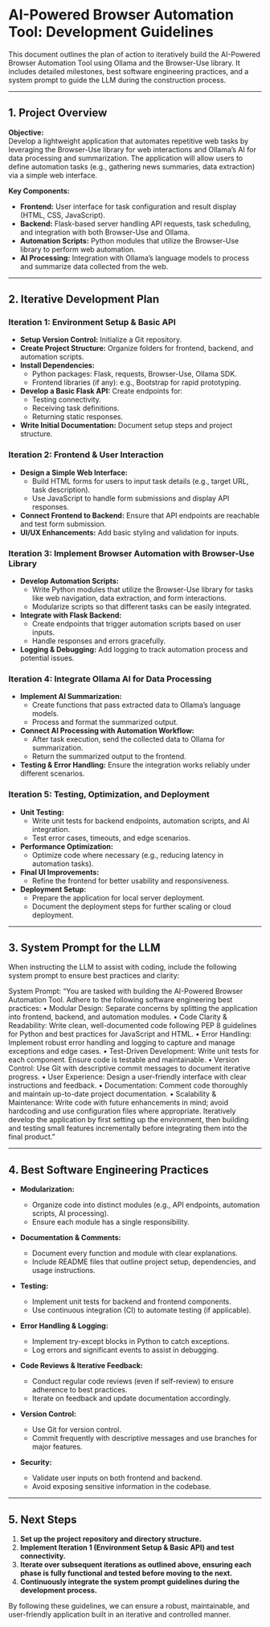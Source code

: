 # AI-Powered Browser Automation Tool: Development Guidelines

This document outlines the plan of action to iteratively build the AI-Powered Browser Automation Tool using Ollama and the Browser-Use library. It includes detailed milestones, best software engineering practices, and a system prompt to guide the LLM during the construction process.

---

## 1. Project Overview

**Objective:**  
Develop a lightweight application that automates repetitive web tasks by leveraging the Browser-Use library for web interactions and Ollama’s AI for data processing and summarization. The application will allow users to define automation tasks (e.g., gathering news summaries, data extraction) via a simple web interface.

**Key Components:**
- **Frontend:** User interface for task configuration and result display (HTML, CSS, JavaScript).
- **Backend:** Flask-based server handling API requests, task scheduling, and integration with both Browser-Use and Ollama.
- **Automation Scripts:** Python modules that utilize the Browser-Use library to perform web automation.
- **AI Processing:** Integration with Ollama’s language models to process and summarize data collected from the web.

---

## 2. Iterative Development Plan

### Iteration 1: Environment Setup & Basic API
- **Setup Version Control:** Initialize a Git repository.
- **Create Project Structure:** Organize folders for frontend, backend, and automation scripts.
- **Install Dependencies:** 
  - Python packages: Flask, requests, Browser-Use, Ollama SDK.
  - Frontend libraries (if any): e.g., Bootstrap for rapid prototyping.
- **Develop a Basic Flask API:** Create endpoints for:
  - Testing connectivity.
  - Receiving task definitions.
  - Returning static responses.
- **Write Initial Documentation:** Document setup steps and project structure.

### Iteration 2: Frontend & User Interaction
- **Design a Simple Web Interface:** 
  - Build HTML forms for users to input task details (e.g., target URL, task description).
  - Use JavaScript to handle form submissions and display API responses.
- **Connect Frontend to Backend:** Ensure that API endpoints are reachable and test form submission.
- **UI/UX Enhancements:** Add basic styling and validation for inputs.

### Iteration 3: Implement Browser Automation with Browser-Use Library
- **Develop Automation Scripts:**
  - Write Python modules that utilize the Browser-Use library for tasks like web navigation, data extraction, and form interactions.
  - Modularize scripts so that different tasks can be easily integrated.
- **Integrate with Flask Backend:**
  - Create endpoints that trigger automation scripts based on user inputs.
  - Handle responses and errors gracefully.
- **Logging & Debugging:** Add logging to track automation process and potential issues.

### Iteration 4: Integrate Ollama AI for Data Processing
- **Implement AI Summarization:**
  - Create functions that pass extracted data to Ollama’s language models.
  - Process and format the summarized output.
- **Connect AI Processing with Automation Workflow:**
  - After task execution, send the collected data to Ollama for summarization.
  - Return the summarized output to the frontend.
- **Testing & Error Handling:** Ensure the integration works reliably under different scenarios.

### Iteration 5: Testing, Optimization, and Deployment
- **Unit Testing:**
  - Write unit tests for backend endpoints, automation scripts, and AI integration.
  - Test error cases, timeouts, and edge scenarios.
- **Performance Optimization:**
  - Optimize code where necessary (e.g., reducing latency in automation tasks).
- **Final UI Improvements:**
  - Refine the frontend for better usability and responsiveness.
- **Deployment Setup:**
  - Prepare the application for local server deployment.
  - Document the deployment steps for further scaling or cloud deployment.

---

## 3. System Prompt for the LLM

When instructing the LLM to assist with coding, include the following system prompt to ensure best practices and clarity:

System Prompt:
“You are tasked with building the AI-Powered Browser Automation Tool. Adhere to the following software engineering best practices:
	•	Modular Design: Separate concerns by splitting the application into frontend, backend, and automation modules.
	•	Code Clarity & Readability: Write clean, well-documented code following PEP 8 guidelines for Python and best practices for JavaScript and HTML.
	•	Error Handling: Implement robust error handling and logging to capture and manage exceptions and edge cases.
	•	Test-Driven Development: Write unit tests for each component. Ensure code is testable and maintainable.
	•	Version Control: Use Git with descriptive commit messages to document iterative progress.
	•	User Experience: Design a user-friendly interface with clear instructions and feedback.
	•	Documentation: Comment code thoroughly and maintain up-to-date project documentation.
	•	Scalability & Maintenance: Write code with future enhancements in mind; avoid hardcoding and use configuration files where appropriate.
Iteratively develop the application by first setting up the environment, then building and testing small features incrementally before integrating them into the final product.”

---

## 4. Best Software Engineering Practices

- **Modularization:**  
  - Organize code into distinct modules (e.g., API endpoints, automation scripts, AI processing).
  - Ensure each module has a single responsibility.

- **Documentation & Comments:**  
  - Document every function and module with clear explanations.
  - Include README files that outline project setup, dependencies, and usage instructions.

- **Testing:**  
  - Implement unit tests for backend and frontend components.
  - Use continuous integration (CI) to automate testing (if applicable).

- **Error Handling & Logging:**  
  - Implement try-except blocks in Python to catch exceptions.
  - Log errors and significant events to assist in debugging.

- **Code Reviews & Iterative Feedback:**  
  - Conduct regular code reviews (even if self-review) to ensure adherence to best practices.
  - Iterate on feedback and update documentation accordingly.

- **Version Control:**  
  - Use Git for version control.
  - Commit frequently with descriptive messages and use branches for major features.

- **Security:**  
  - Validate user inputs on both frontend and backend.
  - Avoid exposing sensitive information in the codebase.

---

## 5. Next Steps

1. **Set up the project repository and directory structure.**
2. **Implement Iteration 1 (Environment Setup & Basic API) and test connectivity.**
3. **Iterate over subsequent iterations as outlined above, ensuring each phase is fully functional and tested before moving to the next.**
4. **Continuously integrate the system prompt guidelines during the development process.**

By following these guidelines, we can ensure a robust, maintainable, and user-friendly application built in an iterative and controlled manner.

